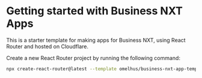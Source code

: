# Getting started with Business NXT Apps

This is a starter template for making apps for Business NXT, using React Router and hosted on Cloudflare.

Create a new React Router project by running the following command:

```bash
npx create-react-router@latest --template omelhus/business-nxt-app-template
```
